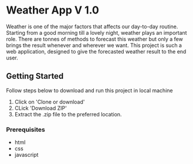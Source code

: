 # Weather App V 1.0

Weather is one of the major factors that affects our day-to-day routine. Starting from a good morning till a lovely night, weather plays an important role. There are tonnes of methods to forecast this weather but only a few brings the result whenever and wherever we want. This project is such a web application, designed to give the forecasted weather result to the end user.

## Getting Started

Follow steps below to download and run this project in local machine
1. Click on 'Clone or download'
2. CLick 'Download ZIP'
3. Extract the .zip file to the preferred location.

### Prerequisites

* html
* css
* javascript
